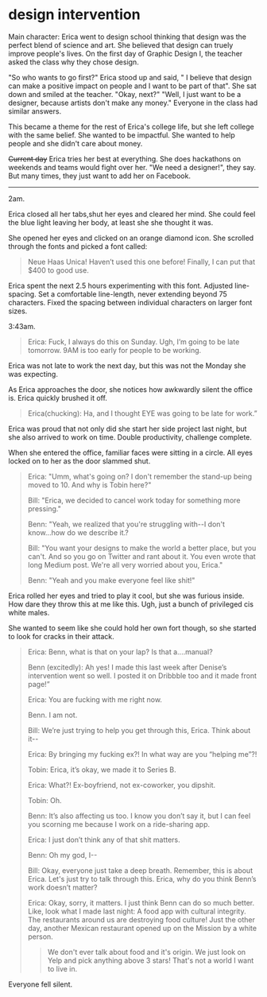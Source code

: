 # design intervention
Main character:
Erica went to design school thinking that design was the perfect blend of science and art. She believed that design can truely improve people's lives.
On the first day of Graphic Design I, the teacher asked the class why they chose design.

"So who wants to go first?"
Erica stood up and said, " I believe that design can make a positive impact on people and I want to be part of that".
She sat down and smiled at the teacher.
"Okay, next?"
"Well, I just want to be a designer, because artists don't make any money."
Everyone in the class had similar answers.

This became a theme for the rest of Erica's college life, but she left college with the same belief. She wanted to be impactful. She wanted to help people and she didn't care about money.

~~Current day~~
Erica tries her best at everything. She does hackathons on weekends and teams would fight over her. "We need a designer!", they say. But many times, they just want to add her on Facebook.




----
2am.

Erica closed all her tabs,shut her eyes and cleared her mind. She could feel the blue light leaving her body, at least she she thought it was.

She opened her eyes and clicked on an orange diamond icon. She scrolled through the fonts and picked a font called:

> Neue Haas Unica! Haven’t used this one before! Finally, I can put that $400 to good use.

Erica spent the next 2.5 hours experimenting with this font. Adjusted line-spacing. Set a comfortable line-length, never extending beyond 75 characters. Fixed the spacing between individual characters on larger font sizes.

3:43am.

> Erica: Fuck, I always do this on Sunday. Ugh, I’m going to be late tomorrow. 9AM is too early for people to be working.

Erica was not late to work the next day, but this was not the Monday she was expecting.

As Erica approaches the door, she notices how awkwardly silent the office is. Erica quickly brushed it off.

> Erica(chucking): Ha, and I thought EYE was going to be late for work.”

Erica was proud that not only did she start her side project last night, but she also arrived to work on time. Double productivity, challenge complete.

When she entered the office, familiar faces were sitting in a circle. All eyes locked on to her as the door slammed shut.

> Erica: "Umm, what's going on? I don't remember the stand-up being moved to 10. And why is Tobin here?"
>
> Bill: "Erica, we decided to cancel work today for something more pressing."
>
> Benn: "Yeah, we realized that you're struggling with--I don't know...how do we describe it.?
>
> Bill: "You want your designs to make the world a better place, but you can't. And so you go on Twitter and rant about it. You even wrote that long Medium post. We're all very worried about you, Erica."
>
> Benn: "Yeah and you make everyone feel like shit!"

Erica rolled her eyes and tried to play it cool, but she was furious inside. How dare they throw this at me like this. Ugh, just a bunch of privileged cis white males.

She wanted to seem like she could hold her own fort though, so she started to look for cracks in their attack.

> Erica: Benn, what is that on your lap? Is that a....manual?
>
> Benn (excitedly): Ah yes! I made this last week after Denise’s intervention went so well. I posted it on Dribbble too and it made front page!”
>
> Erica: You are fucking with me right now.
>
> Benn. I am not.
>
> Bill: We’re just trying to help you get through this, Erica. Think about it--
>
> Erica: By bringing my fucking ex?! In what way are you “helping me”?!
>
> Tobin: Erica, it’s okay, we made it to Series B.
>
> Erica: What?! Ex-boyfriend, not ex-coworker, you dipshit.
>
> Tobin: Oh.
>
> Benn: It’s also affecting us too. I know you don’t say it, but I can feel you scorning me because I work on a ride-sharing app.
>
> Erica: I just don’t think any of that shit matters.
>
> Benn: Oh my god, I--
>
> Bill: Okay, everyone just take a deep breath. Remember, this is about Erica. Let's just try to talk through this. Erica, why do you think Benn’s work doesn’t matter?
>
> Erica: Okay, sorry, it matters. I just think Benn can do so much better. Like, look what I made last night: A food app with cultural integrity. The restaurants around us are destroying food culture! Just the other day, another Mexican restaurant opened up on the Mission by a white person.
>
> > We don't ever talk about food and it's origin. We just look on Yelp and pick anything above 3 stars! That's not a world I want to live in.

Everyone fell silent.
